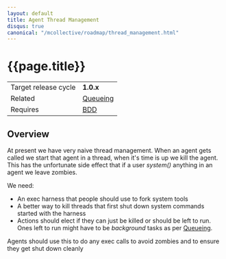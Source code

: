 ```yaml
---
layout: default
title: Agent Thread Management
disqus: true
canonical: "/mcollective/roadmap/thread_management.html"
---
```

[Queueing]: queueing_and_scheduling.html
[BDD]: cucumber.html

# {{page.title}}

|                    |         |
|--------------------|---------|
|Target release cycle|**1.0.x**|
|Related|[Queueing]|
|Requires|[BDD]|

## Overview

At present we have very naive thread management.  When an agent gets called we start that agent in a thread, when it's time is up we kill the agent.  This has the unfortunate side effect that if a user _system()_ anything in an agent we leave zombies.

We need:

 * An exec harness that people should use to fork system tools
 * A better way to kill threads that first shut down system commands started with the harness
 * Actions should elect if they can just be killed or should be left to run.  Ones left to run might have to be _background_ tasks as per [Queueing].

Agents should use this to do any exec calls to avoid zombies and to ensure they get shut down cleanly

